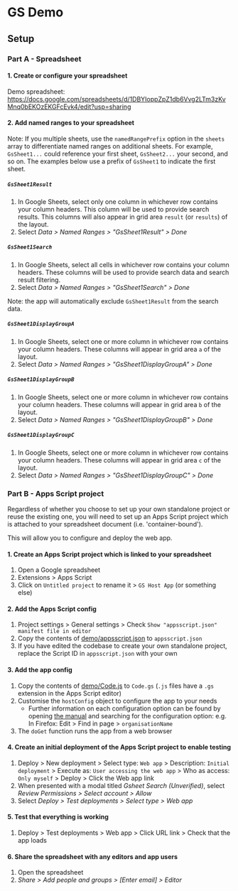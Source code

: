 # GS Demo

## Setup

### Part A - Spreadsheet

#### 1. Create or configure your spreadsheet

Demo spreadsheet: <https://docs.google.com/spreadsheets/d/1DBYIoppZpZ1db6Vvg2LTm3zKvMnq0bEKOzEKGFcEvk4/edit?usp=sharing>

#### 2. Add named ranges to your spreadsheet

Note: If you multiple sheets, use the `namedRangePrefix` option in the `sheets` array to differentiate named ranges on additional sheets. For example, `GsSheet1...` could reference your first sheet, `GsSheet2...` your second, and so on. The examples below use a prefix of `GsSheet1` to indicate the first sheet.

##### `GsSheet1Result`

1. In Google Sheets, select only one column in whichever row contains your column headers. This column will be used to provide search results. This columns will also appear in grid area `result` (or `results`) of the layout.
2. Select *Data > Named Ranges > "GsSheet1Result" > Done*

##### `GsSheet1Search`

1. In Google Sheets, select all cells in whichever row contains your column headers. These columns will be used to provide search data and search result filtering.
2. Select *Data > Named Ranges > "GsSheet1Search" > Done*

Note: the app will automatically exclude `GsSheet1Result` from the search data.

##### `GsSheet1DisplayGroupA`

1. In Google Sheets, select one or more column in whichever row contains your column headers. These columns will appear in grid area `a` of the layout.
2. Select *Data > Named Ranges > "GsSheet1DisplayGroupA" > Done*

##### `GsSheet1DisplayGroupB`

1. In Google Sheets, select one or more column in whichever row contains your column headers. These columns will appear in grid area `b` of the layout.
2. Select *Data > Named Ranges > "GsSheet1DisplayGroupB" > Done*

##### `GsSheet1DisplayGroupC`

1. In Google Sheets, select one or more column in whichever row contains your column headers. These columns will appear in grid area `c` of the layout.
2. Select *Data > Named Ranges > "GsSheet1DisplayGroupC" > Done*

### Part B - Apps Script project

Regardless of whether you choose to set up your own standalone project or reuse the existing one, you will need to set up an Apps Script project which is attached to your spreadsheet document (i.e. 'container-bound').

This will allow you to configure and deploy the web app.

#### 1. Create an Apps Script project which is linked to your spreadsheet

1. Open a Google spreadsheet
2. Extensions > Apps Script
3. Click on `Untitled project` to rename it > `GS Host App` (or something else)

#### 2. Add the Apps Script config

1. Project settings > General settings > Check `Show "appsscript.json" manifest file in editor`
2. Copy the contents of [demo/appsscript.json](https://github.com/dotherightthing/gsheet-search/blob/main/demo/appsscript.json) to `appsscript.json`
3. If you have edited the codebase to create your own standalone project, replace the Script ID in `appsscript.json` with your own

#### 3. Add the app config

1. Copy the contents of [demo/Code.js](https://github.com/dotherightthing/gsheet-search/blob/main/demo/Code.js) to `Code.gs` (`.js` files have a `.gs` extension in the Apps Script editor)
2. Customise the `hostConfig` object to configure the app to your needs
    * Further information on each configuration option can be found by opening
      [the manual](https://github.com/dotherightthing/gsheet-search/blob/main/MAN.md)
      and searching for the configuration option:
      e.g. In Firefox: Edit > Find in page > `organisationName`
3. The `doGet` function runs the app from a web browser

#### 4. Create an initial deployment of the Apps Script project to enable testing

1. Deploy > New deployment > Select type: `Web app` > Description: `Initial deployment` > Execute as: `User accessing the web app` > Who as access: `Only myself` > Deploy > Click the Web app link
2. When presented with a modal titled *Gsheet Search (Unverified)*, select *Review Permissions > Select account > Allow*
3. Select *Deploy > Test deployments > Select type > Web app*

#### 5. Test that everything is working

1. Deploy > Test deployments > Web app > Click URL link > Check that the app loads

#### 6. Share the spreadsheet with any editors and app users

1. Open the spreadsheet
2. *Share > Add people and groups > [Enter email] > Editor*
